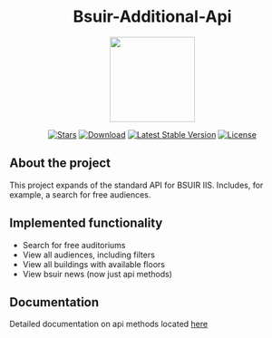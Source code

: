 <h1 align="center">Bsuir-Additional-Api</h1>
<p align="center"><img src="https://pbs.twimg.com/profile_images/521395106/bsuir_logo_400x400.GIF" height=150></p>

<p align="center">
<a href="https://github.com/N1ghtF1re/Bsuir-Additional-Api/stargazers"><img src="https://img.shields.io/github/stars/N1ghtF1re/Bsuir-Additional-Api.svg" alt="Stars"></a>
<a href="https://github.com/N1ghtF1re/Bsuir-Additional-Api/releases"><img src="https://img.shields.io/badge/download-brightgreen.svg" alt="Download"></a>
<a href="https://github.com/N1ghtF1re/Bsuir-Additional-Api/releases"><img src="https://img.shields.io/github/tag/N1ghtF1re/Bsuir-Additional-Api.svg" alt="Latest Stable Version"></a>
<a href="https://github.com/N1ghtF1re/Bsuir-Additional-Api/blob/master/LICENSE"><img src="https://img.shields.io/github/license/N1ghtF1re/Bsuir-Additional-Api.svg" alt="License"></a>
</p>
</p>

## About the project
This project expands of the standard API for BSUIR IIS. Includes, for example, a search for free audiences.

## Implemented functionality
- Search for free auditoriums
- View all audiences, including filters
- View all buildings with available floors
- View bsuir news (now just api methods)

## Documentation
Detailed documentation on api methods located [here](https://app.swaggerhub.com/apis-docs/N1ghtF1re/BsuirAdditionalApi/1.0.0)

